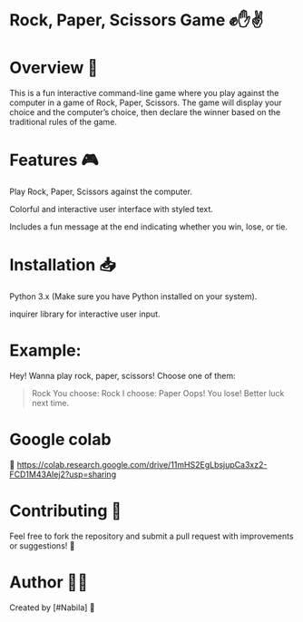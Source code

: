 # Rock, Paper, Scissors Game ✊✋✌️
# Overview 🌟
This is a fun interactive command-line game where you play against the computer in a game of Rock, Paper, Scissors. The game will display your choice and the computer’s choice, then declare the winner based on the traditional rules of the game.

# Features 🎮
Play Rock, Paper, Scissors against the computer.

Colorful and interactive user interface with styled text.

Includes a fun message at the end indicating whether you win, lose, or tie.

# Installation 📥

Python 3.x (Make sure you have Python installed on your system).

inquirer library for interactive user input.

# Example:

Hey! Wanna play rock, paper, scissors!
Choose one of them:
> Rock
You choose: Rock
I choose: Paper
Oops! You lose! Better luck next time.

# Google colab
🔗 https://colab.research.google.com/drive/11mHS2EgLbsjupCa3xz2-FCD1M43AIej2?usp=sharing

# Contributing 🤝
Feel free to fork the repository and submit a pull request with improvements or suggestions! 💬

# Author 👨‍💻
Created by [#Nabila] 🌟